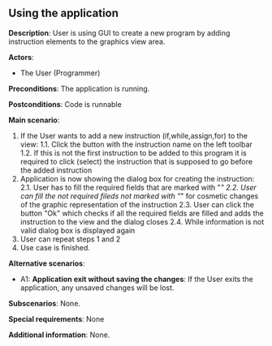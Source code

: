 ## Using the application

**Description**:
User is using GUI to create a new program by adding instruction elements to the graphics view area.

**Actors**:

- The User (Programmer)

**Preconditions**: 
The application is running.

**Postconditions**: 
Code is runnable

**Main scenario**:

1. If the User wants to add a new instruction (if,while,assign,for) to the view:
   1.1. Click the button with the instruction name on the left toolbar 
   1.2. If this is not the first instruction to be added to this program 
        it is required to click (select) the instruction that is supposed to go before the added instruction
2. Application is now showing the dialog box for creating the instruction:
    2.1. User has to fill the required fields that are marked with "*"
    2.2. User can fill the not required fileds not marked with "*" for   cosmetic changes of the graphic representation of the instruction
    2.3. User can click the button "Ok" which checks if all the required fields are filled and adds the instruction to the view and the dialog closes
    2.4. While information is not valid dialog box is displayed again
3. User can repeat steps 1 and 2 
4. Use case is finished.

**Alternative scenarios**:

- A1: **Application exit without saving the changes**: If the User exits the application, any unsaved changes will be lost.

**Subscenarios**: None.

**Special requirements**: None

**Additional information**: None.